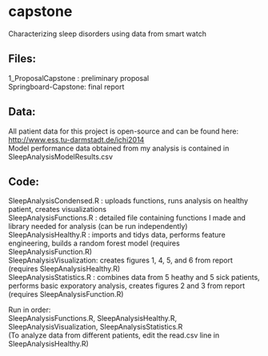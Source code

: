 # capstone
Characterizing sleep disorders using data from smart watch  
## Files:  
1_ProposalCapstone : preliminary proposal  
Springboard-Capstone: final report  
  
  
## Data:  
All patient data for this project is open-source and can be found here: http://www.ess.tu-darmstadt.de/ichi2014  
Model performance data obtained from my analysis is contained in SleepAnalysisModelResults.csv  
  
  
## Code:  
SleepAnalysisCondensed.R : uploads functions, runs analysis on healthy patient, creates visualizations  
SleepAnalysisFunctions.R : detailed file containing functions I made and library needed for analysis (can be run independently)  
SleepAnalysisHealthy.R : imports and tidys data, performs feature engineering, builds a random forest model (requires SleepAnalysisFunction.R)  
SleepAnalysisVisualization: creates figures 1, 4, 5, and 6 from report (requires SleepAnalysisHealthy.R)  
SleepAnalysisStatistics.R : combines data from 5 heathy and 5 sick patients, performs basic exporatory analysis, creates figures 2 and 3 from report (requires SleepAnalysisFunction.R)  

Run in order:  
SleepAnalysisFunctions.R, SleepAnalysisHealthy.R, SleepAnalysisVisualization, SleepAnalysisStatistics.R  
(To analyze data from different patients, edit the read.csv line in SleepAnalysisHealthy.R)  

